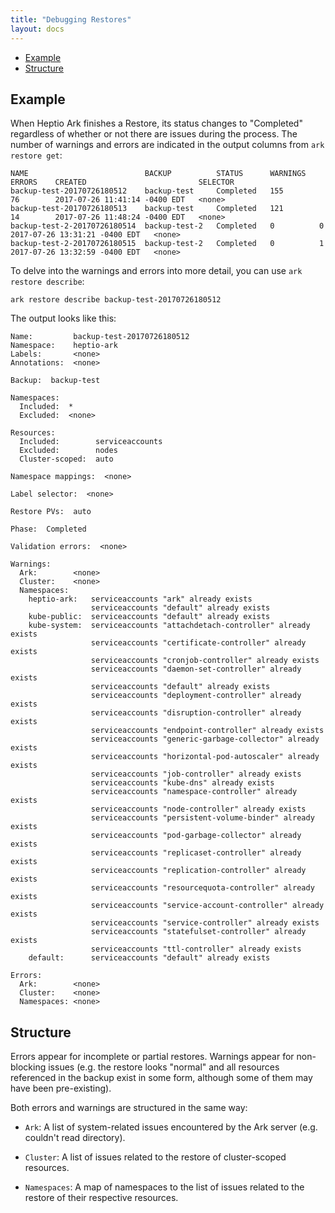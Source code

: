 ```yaml
---
title: "Debugging Restores"
layout: docs
---
```


* [Example][0]
* [Structure][1]

## Example

When Heptio Ark finishes a Restore, its status changes to "Completed" regardless of whether or not there are issues during the process. The number of warnings and errors are indicated in the output columns from `ark restore get`:

```
NAME                          BACKUP          STATUS      WARNINGS   ERRORS    CREATED                         SELECTOR
backup-test-20170726180512    backup-test     Completed   155        76        2017-07-26 11:41:14 -0400 EDT   <none>
backup-test-20170726180513    backup-test     Completed   121        14        2017-07-26 11:48:24 -0400 EDT   <none>
backup-test-2-20170726180514  backup-test-2   Completed   0          0         2017-07-26 13:31:21 -0400 EDT   <none>
backup-test-2-20170726180515  backup-test-2   Completed   0          1         2017-07-26 13:32:59 -0400 EDT   <none>
```

To delve into the warnings and errors into more detail, you can use `ark restore describe`:
```
ark restore describe backup-test-20170726180512
```
The output looks like this:
```
Name:         backup-test-20170726180512
Namespace:    heptio-ark
Labels:       <none>
Annotations:  <none>

Backup:  backup-test

Namespaces:
  Included:  *
  Excluded:  <none>

Resources:
  Included:        serviceaccounts
  Excluded:        nodes
  Cluster-scoped:  auto

Namespace mappings:  <none>

Label selector:  <none>

Restore PVs:  auto

Phase:  Completed

Validation errors:  <none>

Warnings:
  Ark:        <none>
  Cluster:    <none>
  Namespaces:
    heptio-ark:   serviceaccounts "ark" already exists
                  serviceaccounts "default" already exists
    kube-public:  serviceaccounts "default" already exists
    kube-system:  serviceaccounts "attachdetach-controller" already exists
                  serviceaccounts "certificate-controller" already exists
                  serviceaccounts "cronjob-controller" already exists
                  serviceaccounts "daemon-set-controller" already exists
                  serviceaccounts "default" already exists
                  serviceaccounts "deployment-controller" already exists
                  serviceaccounts "disruption-controller" already exists
                  serviceaccounts "endpoint-controller" already exists
                  serviceaccounts "generic-garbage-collector" already exists
                  serviceaccounts "horizontal-pod-autoscaler" already exists
                  serviceaccounts "job-controller" already exists
                  serviceaccounts "kube-dns" already exists
                  serviceaccounts "namespace-controller" already exists
                  serviceaccounts "node-controller" already exists
                  serviceaccounts "persistent-volume-binder" already exists
                  serviceaccounts "pod-garbage-collector" already exists
                  serviceaccounts "replicaset-controller" already exists
                  serviceaccounts "replication-controller" already exists
                  serviceaccounts "resourcequota-controller" already exists
                  serviceaccounts "service-account-controller" already exists
                  serviceaccounts "service-controller" already exists
                  serviceaccounts "statefulset-controller" already exists
                  serviceaccounts "ttl-controller" already exists
    default:      serviceaccounts "default" already exists

Errors:
  Ark:        <none>
  Cluster:    <none>
  Namespaces: <none>
```

## Structure

Errors appear for incomplete or partial restores. Warnings appear for non-blocking issues (e.g. the
restore looks "normal" and all resources referenced in the backup exist in some form, although some
of them may have been pre-existing).

Both errors and warnings are structured in the same way:

* `Ark`: A list of system-related issues encountered by the Ark server (e.g. couldn't read directory).

* `Cluster`: A list of issues related to the restore of cluster-scoped resources.

* `Namespaces`: A map of namespaces to the list of issues related to the restore of their respective resources.

[0]: #example
[1]: #structure
